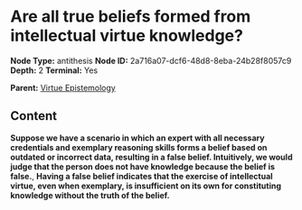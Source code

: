 # Are all true beliefs formed from intellectual virtue knowledge?

**Node Type:** antithesis
**Node ID:** 2a716a07-dcf6-48d8-8eba-24b28f8057c9
**Depth:** 2
**Terminal:** Yes

**Parent:** [Virtue Epistemology](virtue-epistemology.md)

## Content

**Suppose we have a scenario in which an expert with all necessary credentials and exemplary reasoning skills forms a belief based on outdated or incorrect data, resulting in a false belief. Intuitively, we would judge that the person does not have knowledge because the belief is false.**, **Having a false belief indicates that the exercise of intellectual virtue, even when exemplary, is insufficient on its own for constituting knowledge without the truth of the belief.**
